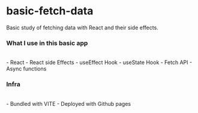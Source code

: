 # basic-fetch-data
Basic study of fetching data with React and their side effects.

### What I use in this basic app
<br/>
- React
- React side Effects
- useEffect Hook
- useState Hook
- Fetch API
- Async functions

### Infra
<br/>
- Bundled with VITE
- Deployed with Github pages
